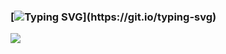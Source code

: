### [![Typing SVG](http://readme-typing-svg.herokuapp.com?font=Roboto&size=30&pause=1000&color=000000&center=%E7%9C%9F&vCenter=%E7%9C%9F&width=435&lines=Hello+my+friend!;Welcome+to+my+dashboard!)](https://git.io/typing-svg)

![](https://github-readme-stats.vercel.app/api?username=Tongrens&show_icons=true&count_private=true)

<!--
**Tongrens/Tongrens** is a ✨ _special_ ✨ repository because its `README.md` (this file) appears on your GitHub profile.

Here are some ideas to get you started:

- 🔭 I’m currently working on ...
- 🌱 I’m currently learning ...
- 👯 I’m looking to collaborate on ...
- 🤔 I’m looking for help with ...
- 💬 Ask me about ...
- 📫 How to reach me: ...
- 😄 Pronouns: ...
- ⚡ Fun fact: ...
-->
